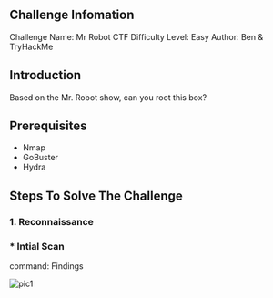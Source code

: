 ## Challenge Infomation
Challenge Name: Mr Robot CTF
Difficulty Level: Easy
Author: Ben & TryHackMe

## Introduction
Based on the Mr. Robot show, can you root this box?

## Prerequisites
* Nmap
* GoBuster
* Hydra

## Steps To Solve The Challenge
### 1. Reconnaissance
### * Intial Scan
command:
Findings

![pic1](https://github.com/user-attachments/assets/36c0759a-c6a9-418f-8f18-9004a60371f4)
